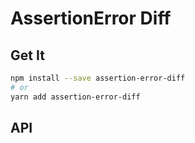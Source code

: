 # AssertionError Diff

## Get It
```sh
npm install --save assertion-error-diff
# or
yarn add assertion-error-diff
```

## API

